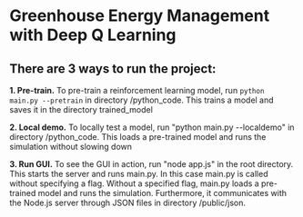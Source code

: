 # Greenhouse Energy Management with Deep Q Learning

## There are 3 ways to run the project:

**1. Pre-train.** To pre-train a reinforcement learning model, run ```python main.py --pretrain``` in directory /python_code.
This trains a model and saves it in the directory trained_model
  
**2. Local demo.** To locally test a model, run "python main.py --localdemo" in directory /python_code.
This loads a pre-trained model and runs the simulation without slowing down

**3. Run GUI.** To see the GUI in action, run "node app.js" in the root directory.
This starts the server and runs main.py. In this case main.py is called without specifying a flag. Without a specified flag, main.py loads a pre-trained model and runs the simulation. Furthermore, it communicates with the Node.js server through JSON files in directory /public/json.

